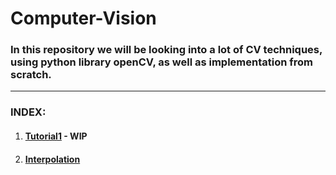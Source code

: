 # Computer-Vision

### In this repository we will be looking into a lot of CV techniques, using python library openCV, as well as implementation from scratch.

------

### INDEX:
1) #### [Tutorial1]() - WIP
2) #### [Interpolation](https://github.com/XXDIL/Computer-Vision/tree/main/tut2)

